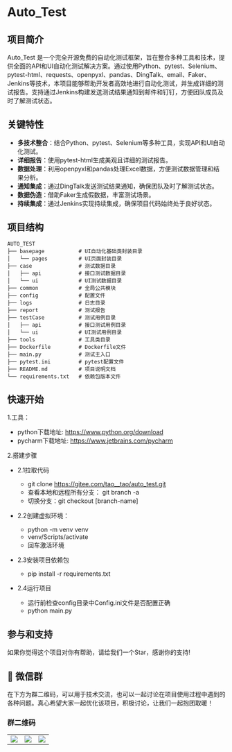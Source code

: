 # Auto_Test

## 项目简介

Auto_Test 是一个完全开源免费的自动化测试框架，旨在整合多种工具和技术，提供全面的API和UI自动化测试解决方案。通过使用Python、pytest、Selenium、pytest-html、requests、openpyxl、pandas、DingTalk、email、Faker、Jenkins等技术，本项目能够帮助开发者高效地进行自动化测试，并生成详细的测试报告。支持通过Jenkins构建发送测试结果通知到邮件和钉钉，方便团队成员及时了解测试状态。

## 关键特性

- **多技术整合**：结合Python、pytest、Selenium等多种工具，实现API和UI自动化测试。
- **详细报告**：使用pytest-html生成美观且详细的测试报告。
- **数据处理**：利用openpyxl和pandas处理Excel数据，方便测试数据管理和结果分析。
- **通知集成**：通过DingTalk发送测试结果通知，确保团队及时了解测试状态。
- **数据伪造**：借助Faker生成假数据，丰富测试场景。
- **持续集成**：通过Jenkins实现持续集成，确保项目代码始终处于良好状态。

## 项目结构

```plaintext
AUTO_TEST
├── basepage           # UI自动化基础类封装目录 
│   └── pages          # UI页面封装目录
├── case               # 测试数据目录
│   ├── api            # 接口测试数据目录
│   └── ui             # UI测试数据目录
├── common             # 全局公共模块
├── config             # 配置文件
├── logs               # 日志目录
├── report             # 测试报告
├── testCase           # 测试用例目录
│   ├── api            # 接口测试用例目录
│   └── ui             # UI测试用例目录
├── tools              # 工具类目录
├── Dockerfile         # Dockerfile文件
├── main.py            # 测试主入口
├── pytest.ini         # pytest配置文件
├── README.md          # 项目说明文档
└── requirements.txt   # 依赖包版本文件
```

## 快速开始

1.工具：

- python下载地址: <https://www.python.org/download>
- pycharm下载地址: <https://www.jetbrains.com/pycharm>

2.搭建步骤

- 2.1拉取代码
  - git clone <https://gitee.com/tao__tao/auto_test.git>
  - 查看本地和远程所有分支： git branch -a
  - 切换分支：git checkout [branch-name]

- 2.2创建虚拟环境：
  - python -m venv venv
  - venv/Scripts/activate
  - 回车激活环境

- 2.3安装项目依赖包
  - pip install -r requirements.txt

- 2.4运行项目
  - 运行前检查config目录中Config.ini文件是否配置正确
  - python main.py

## 参与和支持

如果你觉得这个项目对你有帮助，请给我们一个Star，感谢你的支持!

## 🎨 微信群

在下方为群二维码，可以用于技术交流，也可以一起讨论在项目使用过程中遇到的各种问题。真心希望大家一起优化该项目，积极讨论，让我们一起抱团取暖！

### 群二维码

<table>
    <tr>
      <td><img src="https://gitee.com/tao__tao/fastapi_vue3_admin/raw/master/backend/docs/resources/wechat.jpg"/></td>
      <td><img src="https://gitee.com/tao__tao/fastapi_vue3_admin/raw/master/backend/docs/resources/group.jpg"/></td>
      <td><img src="https://gitee.com/tao__tao/fastapi_vue3_admin/raw/master/backend/docs/resources/wechatPay.jpg"/></td>
    </tr>
</table>